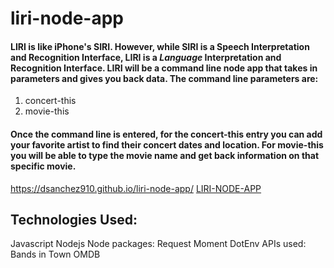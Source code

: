 # liri-node-app

#### LIRI is like iPhone's SIRI. However, while SIRI is a Speech Interpretation and Recognition Interface, LIRI is a _Language_ Interpretation and Recognition Interface. LIRI will be a command line node app that takes in parameters and gives you back data. The command line parameters are:

1. concert-this
1. movie-this

#### Once the command line is entered, for the concert-this entry you can add your favorite artist to find their concert dates and location. For movie-this you will be able to type the movie name and get back information on that specific movie.


https://dsanchez910.github.io/liri-node-app/
[LIRI-NODE-APP](https://dsanchez910.github.io/liri-node-app/)

## Technologies Used:

Javascript
Nodejs
Node packages:
Request
Moment
DotEnv
APIs used:
Bands in Town
OMDB




